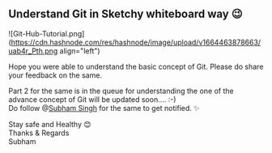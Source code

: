 ## Understand Git in Sketchy whiteboard way 😉


![Git-Hub-Tutorial.png](https://cdn.hashnode.com/res/hashnode/image/upload/v1664463878663/uab4r_Pth.png align="left")

Hope you were able to understand the basic concept of Git. Please do share your feedback on the same.

Part 2 for the same is in the queue for understanding the one of the advance concept of Git will be updated soon.... :-)
<br />
Do follow @[Subham Singh](@webobite) for the same to get notified. ✨
<br />

Stay safe and Healthy 😊 </br>
Thanks & Regards </br>
Subham
